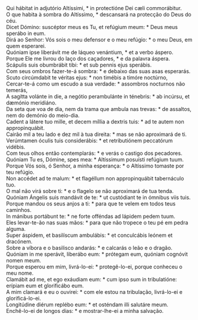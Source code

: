 <div class="dropcap text-justify">Qui hábitat in adjutório Altíssimi, * in protectióne Dei cæli commorábitur.</div>
<div class="dropcap text-justify">O que habita à sombra do Altíssimo, * descansará na protecção do Deus do céu.</div>
<div class="text-justify">Dicet Dómino: suscéptor meus es Tu, et refúgium meum: * Deus meus sperábo in eum.</div>
<div class="text-justify">Dirá ao Senhor: Vós sois o meu defensor e o meu refúgio: * o meu Deus, em quem esperarei.</div>
<div class="text-justify">Quóniam ipse liberávit me de láqueo venántium, * et a verbo áspero.</div>
<div class="text-justify">Porque Ele me livrou do laço dos caçadores, * e da palavra áspera.</div>
<div class="text-justify">Scápulis suis obumbrábit tibi: * et sub pennis ejus sperábis.</div>
<div class="text-justify">Com seus ombros fazer-te-á sombra: * e debaixo das suas asas esperarás.</div>
<div class="text-justify">Scuto circúmdabit te véritas ejus: * non timébis a timóre noctúrno,</div>
<div class="text-justify">Cercar-te-á como um escudo a sua verdade: * assombros nocturnos não temerás,</div>
<div class="text-justify">A sagítta volánte in die, a negótio perambulánte in ténebris: * ab incúrsu, et dæmónio meridiáno.</div>
<div class="text-justify">Da seta que voa de dia, nem da trama que ambula nas trevas: * de assaltos, nem do demónio do meio-dia.</div>
<div class="text-justify">Cadent a látere tuo mille, et decem míllia a dextris tuis: * ad te autem non appropinquábit.</div>
<div class="text-justify">Cairão mil a teu lado e dez mil à tua direita: * mas se não aproximará de ti.</div>
<div class="text-justify">Verúmtamen óculis tuis considerábis: * et retributiónem peccatórum vidébis.</div>
<div class="text-justify">Com teus olhos então contemplarás: * e verás o castigo dos pecadores.</div>
<div class="text-justify">Quóniam Tu es, Dómine, spes mea: * Altíssimum posuísti refúgium tuum.</div>
<div class="text-justify">Porque Vós sois, ó Senhor, a minha esperança: * o Altíssimo tomaste por teu refúgio.</div>
<div class="text-justify">Non accédet ad te malum: * et flagéllum non appropinquábit tabernáculo tuo.</div>
<div class="text-justify">O mal não virá sobre ti: * e o flagelo se não aproximará de tua tenda.</div>
<div class="text-justify">Quóniam Ángelis suis mandávit de te: * ut custódiant te in ómnibus viis tuis.</div>
<div class="text-justify">Porque mandou os seus anjos a ti: * para que te velem em todos teus caminhos.</div>
<div class="text-justify">In mánibus portábunt te: * ne forte offéndas ad lápidem pedem tuum.</div>
<div class="text-justify">Eles levar-te-ão nas suas mãos: * para que não tropece o teu pé em pedra alguma.</div>
<div class="text-justify">Super áspidem, et basilíscum ambulábis: * et conculcábis leónem et dracónem.</div>
<div class="text-justify">Sobre a víbora e o basilisco andarás: * e calcarás o leão e o dragão.</div>
<div class="text-justify">Quóniam in me sperávit, liberábo eum: * prótegam eum, quóniam cognóvit nomen meum.</div>
<div class="text-justify">Porque esperou em mim, livrá-lo-ei: * protegê-lo-ei, porque conheceu o meu nome.</div>
<div class="text-justify">Clamábit ad me, et ego exáudiam eum: * cum ipso sum in tribulatióne: erípiam eum et glorificábo eum.</div>
<div class="text-justify">A mim clamará e eu o ouvirei: * com ele estou na tribulação, livrá-lo-ei e glorificá-lo-ei.</div>
<div class="text-justify">Longitúdine diérum replébo eum: * et osténdam illi salutáre meum.</div>
<div class="text-justify">Enchê-lo-ei de longos dias: * e mostrar-lhe-ei a minha salvação.</div>
